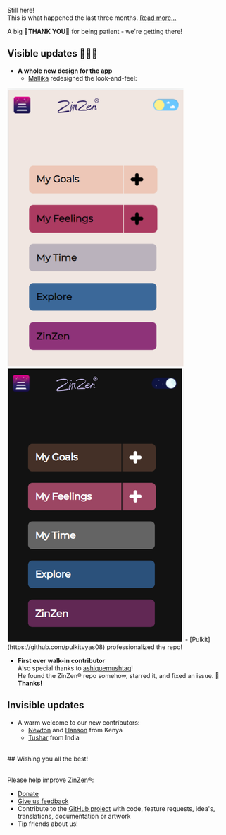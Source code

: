 Still here!  
This is what happened the last three months.
[Read more...](https://blog.zinzen.me/2022/05/01/App-update.html)   

A big 🙏**THANK YOU**🙏 for being patient - we're getting there!  

## Visible updates 🎁🎁🎁
- **A whole new design for the app**
  - [Mallika]() redesigned the look-and-feel:  
<img src="/img/ZinZen-new-design-light.PNG" alt="light-design" width="400"/>
<img src="/img/ZinZen-new-design-dark.PNG" alt="dark-design" width="400"/>  
  - [Pulkit](https://github.com/pulkitvyas08) professionalized the repo!

- **First ever walk-in contributor**  
Also special thanks to [ashiquemushtaq](https://github.com/ashiquemushtaq)!  
He found the ZinZen® repo somehow, starred it, and fixed an issue.  🙏**Thanks!**  

## Invisible updates
- A warm welcome to our new contributors:
  - [Newton](https://github.com/sokorototo) and [Hanson](https://github.com/GithinjiHans) from Kenya
  - [Tushar](https://github.com/Tushar-4781) from India
<br />  
## Wishing you all the best!
<br />
<br />

Please help improve [ZinZen](https://zinzen.me)®:  
- [Donate](https://donate.stripe.com/6oE4jK1iPcPT1m89AA)
- [Give us feedback](https://zinzen.me/Feedback)
- Contribute to the [GitHub project](https://github.com/tijlleenders/ZinZen) with code, feature requests, idea's, translations, documentation or artwork  
- Tip friends about us!